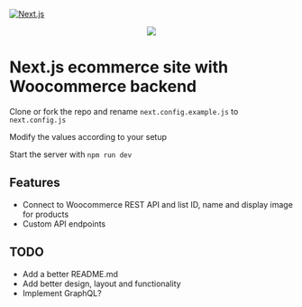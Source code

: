 [![Next.js](https://assets.zeit.co/image/upload/v1538361091/repositories/next-js/next-js.png)](https://nextjs.org)

<p align="center">
  <a aria-label="Vercel logo" href="https://github.com/zeit">
    <img src="https://img.shields.io/badge/MADE%20BY%20Vercel-000000.svg?style=for-the-badge&logo=ZEIT&labelColor=000000&logoWidth=20">
  </a>

</p>

# Next.js ecommerce site with Woocommerce backend

Clone or fork the repo and rename ```next.config.example.js``` to ```next.config.js```

Modify the values according to your setup

Start the server with ```npm run dev ```

## Features

- Connect to Woocommerce REST API and list ID, name and display image for products
- Custom API endpoints

## TODO

- Add a better README.md
- Add better design, layout and functionality
- Implement GraphQL?




